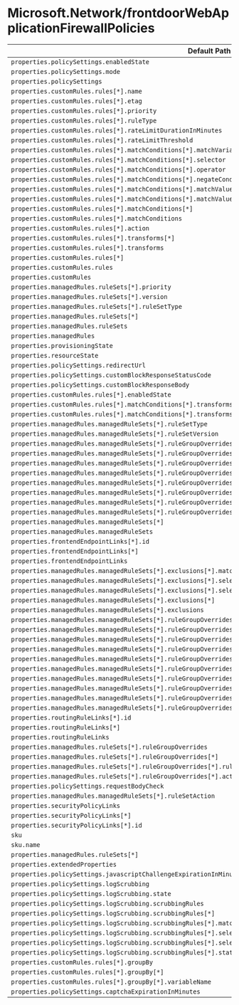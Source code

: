 # Microsoft.Network/frontdoorWebApplicationFirewallPolicies

| Default Path | Alias |
|---|---|
| `properties.policySettings.enabledState` | `Microsoft.Network/frontdoorWebApplicationFirewallPolicies/policySettings.enabledState` |
| `properties.policySettings.mode` | `Microsoft.Network/frontdoorWebApplicationFirewallPolicies/policySettings.mode` |
| `properties.policySettings` | `Microsoft.Network/frontdoorWebApplicationFirewallPolicies/policySettings` |
| `properties.customRules.rules[*].name` | `Microsoft.Network/frontdoorWebApplicationFirewallPolicies/customRules.rules[*].name` |
| `properties.customRules.rules[*].etag` | `Microsoft.Network/frontdoorWebApplicationFirewallPolicies/customRules.rules[*].etag` |
| `properties.customRules.rules[*].priority` | `Microsoft.Network/frontdoorWebApplicationFirewallPolicies/customRules.rules[*].priority` |
| `properties.customRules.rules[*].ruleType` | `Microsoft.Network/frontdoorWebApplicationFirewallPolicies/customRules.rules[*].ruleType` |
| `properties.customRules.rules[*].rateLimitDurationInMinutes` | `Microsoft.Network/frontdoorWebApplicationFirewallPolicies/customRules.rules[*].rateLimitDurationInMinutes` |
| `properties.customRules.rules[*].rateLimitThreshold` | `Microsoft.Network/frontdoorWebApplicationFirewallPolicies/customRules.rules[*].rateLimitThreshold` |
| `properties.customRules.rules[*].matchConditions[*].matchVariable` | `Microsoft.Network/frontdoorWebApplicationFirewallPolicies/customRules.rules[*].matchConditions[*].matchVariable` |
| `properties.customRules.rules[*].matchConditions[*].selector` | `Microsoft.Network/frontdoorWebApplicationFirewallPolicies/customRules.rules[*].matchConditions[*].selector` |
| `properties.customRules.rules[*].matchConditions[*].operator` | `Microsoft.Network/frontdoorWebApplicationFirewallPolicies/customRules.rules[*].matchConditions[*].operator` |
| `properties.customRules.rules[*].matchConditions[*].negateCondition` | `Microsoft.Network/frontdoorWebApplicationFirewallPolicies/customRules.rules[*].matchConditions[*].negateCondition` |
| `properties.customRules.rules[*].matchConditions[*].matchValue[*]` | `Microsoft.Network/frontdoorWebApplicationFirewallPolicies/customRules.rules[*].matchConditions[*].matchValue[*]` |
| `properties.customRules.rules[*].matchConditions[*].matchValue` | `Microsoft.Network/frontdoorWebApplicationFirewallPolicies/customRules.rules[*].matchConditions[*].matchValue` |
| `properties.customRules.rules[*].matchConditions[*]` | `Microsoft.Network/frontdoorWebApplicationFirewallPolicies/customRules.rules[*].matchConditions[*]` |
| `properties.customRules.rules[*].matchConditions` | `Microsoft.Network/frontdoorWebApplicationFirewallPolicies/customRules.rules[*].matchConditions` |
| `properties.customRules.rules[*].action` | `Microsoft.Network/frontdoorWebApplicationFirewallPolicies/customRules.rules[*].action` |
| `properties.customRules.rules[*].transforms[*]` | `Microsoft.Network/frontdoorWebApplicationFirewallPolicies/customRules.rules[*].transforms[*]` |
| `properties.customRules.rules[*].transforms` | `Microsoft.Network/frontdoorWebApplicationFirewallPolicies/customRules.rules[*].transforms` |
| `properties.customRules.rules[*]` | `Microsoft.Network/frontdoorWebApplicationFirewallPolicies/customRules.rules[*]` |
| `properties.customRules.rules` | `Microsoft.Network/frontdoorWebApplicationFirewallPolicies/customRules.rules` |
| `properties.customRules` | `Microsoft.Network/frontdoorWebApplicationFirewallPolicies/customRules` |
| `properties.managedRules.ruleSets[*].priority` | `Microsoft.Network/frontdoorWebApplicationFirewallPolicies/managedRules.ruleSets[*].priority` |
| `properties.managedRules.ruleSets[*].version` | `Microsoft.Network/frontdoorWebApplicationFirewallPolicies/managedRules.ruleSets[*].version` |
| `properties.managedRules.ruleSets[*].ruleSetType` | `Microsoft.Network/frontdoorWebApplicationFirewallPolicies/managedRules.ruleSets[*].ruleSetType` |
| `properties.managedRules.ruleSets[*]` | `Microsoft.Network/frontdoorWebApplicationFirewallPolicies/managedRules.ruleSets[*]` |
| `properties.managedRules.ruleSets` | `Microsoft.Network/frontdoorWebApplicationFirewallPolicies/managedRules.ruleSets` |
| `properties.managedRules` | `Microsoft.Network/frontdoorWebApplicationFirewallPolicies/managedRules` |
| `properties.provisioningState` | `Microsoft.Network/frontdoorWebApplicationFirewallPolicies/provisioningState` |
| `properties.resourceState` | `Microsoft.Network/frontdoorWebApplicationFirewallPolicies/resourceState` |
| `properties.policySettings.redirectUrl` | `Microsoft.Network/frontdoorWebApplicationFirewallPolicies/policySettings.redirectUrl` |
| `properties.policySettings.customBlockResponseStatusCode` | `Microsoft.Network/frontdoorWebApplicationFirewallPolicies/policySettings.customBlockResponseStatusCode` |
| `properties.policySettings.customBlockResponseBody` | `Microsoft.Network/frontdoorWebApplicationFirewallPolicies/policySettings.customBlockResponseBody` |
| `properties.customRules.rules[*].enabledState` | `Microsoft.Network/frontdoorWebApplicationFirewallPolicies/customRules.rules[*].enabledState` |
| `properties.customRules.rules[*].matchConditions[*].transforms[*]` | `Microsoft.Network/frontdoorWebApplicationFirewallPolicies/customRules.rules[*].matchConditions[*].transforms[*]` |
| `properties.customRules.rules[*].matchConditions[*].transforms` | `Microsoft.Network/frontdoorWebApplicationFirewallPolicies/customRules.rules[*].matchConditions[*].transforms` |
| `properties.managedRules.managedRuleSets[*].ruleSetType` | `Microsoft.Network/frontdoorWebApplicationFirewallPolicies/managedRules.managedRuleSets[*].ruleSetType` |
| `properties.managedRules.managedRuleSets[*].ruleSetVersion` | `Microsoft.Network/frontdoorWebApplicationFirewallPolicies/managedRules.managedRuleSets[*].ruleSetVersion` |
| `properties.managedRules.managedRuleSets[*].ruleGroupOverrides[*].ruleGroupName` | `Microsoft.Network/frontdoorWebApplicationFirewallPolicies/managedRules.managedRuleSets[*].ruleGroupOverrides[*].ruleGroupName` |
| `properties.managedRules.managedRuleSets[*].ruleGroupOverrides[*].rules[*].ruleId` | `Microsoft.Network/frontdoorWebApplicationFirewallPolicies/managedRules.managedRuleSets[*].ruleGroupOverrides[*].rules[*].ruleId` |
| `properties.managedRules.managedRuleSets[*].ruleGroupOverrides[*].rules[*].enabledState` | `Microsoft.Network/frontdoorWebApplicationFirewallPolicies/managedRules.managedRuleSets[*].ruleGroupOverrides[*].rules[*].enabledState` |
| `properties.managedRules.managedRuleSets[*].ruleGroupOverrides[*].rules[*].action` | `Microsoft.Network/frontdoorWebApplicationFirewallPolicies/managedRules.managedRuleSets[*].ruleGroupOverrides[*].rules[*].action` |
| `properties.managedRules.managedRuleSets[*].ruleGroupOverrides[*].rules[*]` | `Microsoft.Network/frontdoorWebApplicationFirewallPolicies/managedRules.managedRuleSets[*].ruleGroupOverrides[*].rules[*]` |
| `properties.managedRules.managedRuleSets[*].ruleGroupOverrides[*].rules` | `Microsoft.Network/frontdoorWebApplicationFirewallPolicies/managedRules.managedRuleSets[*].ruleGroupOverrides[*].rules` |
| `properties.managedRules.managedRuleSets[*].ruleGroupOverrides[*]` | `Microsoft.Network/frontdoorWebApplicationFirewallPolicies/managedRules.managedRuleSets[*].ruleGroupOverrides[*]` |
| `properties.managedRules.managedRuleSets[*].ruleGroupOverrides` | `Microsoft.Network/frontdoorWebApplicationFirewallPolicies/managedRules.managedRuleSets[*].ruleGroupOverrides` |
| `properties.managedRules.managedRuleSets[*]` | `Microsoft.Network/frontdoorWebApplicationFirewallPolicies/managedRules.managedRuleSets[*]` |
| `properties.managedRules.managedRuleSets` | `Microsoft.Network/frontdoorWebApplicationFirewallPolicies/managedRules.managedRuleSets` |
| `properties.frontendEndpointLinks[*].id` | `Microsoft.Network/frontdoorWebApplicationFirewallPolicies/frontendEndpointLinks[*].id` |
| `properties.frontendEndpointLinks[*]` | `Microsoft.Network/frontdoorWebApplicationFirewallPolicies/frontendEndpointLinks[*]` |
| `properties.frontendEndpointLinks` | `Microsoft.Network/frontdoorWebApplicationFirewallPolicies/frontendEndpointLinks` |
| `properties.managedRules.managedRuleSets[*].exclusions[*].matchVariable` | `Microsoft.Network/frontdoorWebApplicationFirewallPolicies/managedRules.managedRuleSets[*].exclusions[*].matchVariable` |
| `properties.managedRules.managedRuleSets[*].exclusions[*].selectorMatchOperator` | `Microsoft.Network/frontdoorWebApplicationFirewallPolicies/managedRules.managedRuleSets[*].exclusions[*].selectorMatchOperator` |
| `properties.managedRules.managedRuleSets[*].exclusions[*].selector` | `Microsoft.Network/frontdoorWebApplicationFirewallPolicies/managedRules.managedRuleSets[*].exclusions[*].selector` |
| `properties.managedRules.managedRuleSets[*].exclusions[*]` | `Microsoft.Network/frontdoorWebApplicationFirewallPolicies/managedRules.managedRuleSets[*].exclusions[*]` |
| `properties.managedRules.managedRuleSets[*].exclusions` | `Microsoft.Network/frontdoorWebApplicationFirewallPolicies/managedRules.managedRuleSets[*].exclusions` |
| `properties.managedRules.managedRuleSets[*].ruleGroupOverrides[*].exclusions[*].matchVariable` | `Microsoft.Network/frontdoorWebApplicationFirewallPolicies/managedRules.managedRuleSets[*].ruleGroupOverrides[*].exclusions[*].matchVariable` |
| `properties.managedRules.managedRuleSets[*].ruleGroupOverrides[*].exclusions[*].selectorMatchOperator` | `Microsoft.Network/frontdoorWebApplicationFirewallPolicies/managedRules.managedRuleSets[*].ruleGroupOverrides[*].exclusions[*].selectorMatchOperator` |
| `properties.managedRules.managedRuleSets[*].ruleGroupOverrides[*].exclusions[*].selector` | `Microsoft.Network/frontdoorWebApplicationFirewallPolicies/managedRules.managedRuleSets[*].ruleGroupOverrides[*].exclusions[*].selector` |
| `properties.managedRules.managedRuleSets[*].ruleGroupOverrides[*].exclusions[*]` | `Microsoft.Network/frontdoorWebApplicationFirewallPolicies/managedRules.managedRuleSets[*].ruleGroupOverrides[*].exclusions[*]` |
| `properties.managedRules.managedRuleSets[*].ruleGroupOverrides[*].exclusions` | `Microsoft.Network/frontdoorWebApplicationFirewallPolicies/managedRules.managedRuleSets[*].ruleGroupOverrides[*].exclusions` |
| `properties.managedRules.managedRuleSets[*].ruleGroupOverrides[*].rules[*].exclusions[*].matchVariable` | `Microsoft.Network/frontdoorWebApplicationFirewallPolicies/managedRules.managedRuleSets[*].ruleGroupOverrides[*].rules[*].exclusions[*].matchVariable` |
| `properties.managedRules.managedRuleSets[*].ruleGroupOverrides[*].rules[*].exclusions[*].selectorMatchOperator` | `Microsoft.Network/frontdoorWebApplicationFirewallPolicies/managedRules.managedRuleSets[*].ruleGroupOverrides[*].rules[*].exclusions[*].selectorMatchOperator` |
| `properties.managedRules.managedRuleSets[*].ruleGroupOverrides[*].rules[*].exclusions[*].selector` | `Microsoft.Network/frontdoorWebApplicationFirewallPolicies/managedRules.managedRuleSets[*].ruleGroupOverrides[*].rules[*].exclusions[*].selector` |
| `properties.managedRules.managedRuleSets[*].ruleGroupOverrides[*].rules[*].exclusions[*]` | `Microsoft.Network/frontdoorWebApplicationFirewallPolicies/managedRules.managedRuleSets[*].ruleGroupOverrides[*].rules[*].exclusions[*]` |
| `properties.managedRules.managedRuleSets[*].ruleGroupOverrides[*].rules[*].exclusions` | `Microsoft.Network/frontdoorWebApplicationFirewallPolicies/managedRules.managedRuleSets[*].ruleGroupOverrides[*].rules[*].exclusions` |
| `properties.routingRuleLinks[*].id` | `Microsoft.Network/frontdoorWebApplicationFirewallPolicies/routingRuleLinks[*].id` |
| `properties.routingRuleLinks[*]` | `Microsoft.Network/frontdoorWebApplicationFirewallPolicies/routingRuleLinks[*]` |
| `properties.routingRuleLinks` | `Microsoft.Network/frontdoorWebApplicationFirewallPolicies/routingRuleLinks` |
| `properties.managedRules.ruleSets[*].ruleGroupOverrides` | `Microsoft.Network/FrontDoorWebApplicationFirewallPolicies/managedRules.ruleSets[*].AzureManagedRuleSet.ruleGroupOverrides` |
| `properties.managedRules.ruleSets[*].ruleGroupOverrides[*]` | `Microsoft.Network/FrontDoorWebApplicationFirewallPolicies/managedRules.ruleSets[*].AzureManagedRuleSet.ruleGroupOverrides[*]` |
| `properties.managedRules.ruleSets[*].ruleGroupOverrides[*].ruleGroupOverride` | `Microsoft.Network/FrontDoorWebApplicationFirewallPolicies/managedRules.ruleSets[*].AzureManagedRuleSet.ruleGroupOverrides[*].ruleGroupOverride` |
| `properties.managedRules.ruleSets[*].ruleGroupOverrides[*].action` | `Microsoft.Network/FrontDoorWebApplicationFirewallPolicies/managedRules.ruleSets[*].AzureManagedRuleSet.ruleGroupOverrides[*].action` |
| `properties.policySettings.requestBodyCheck` | `Microsoft.Network/FrontDoorWebApplicationFirewallPolicies/policySettings.requestBodyCheck` |
| `properties.managedRules.managedRuleSets[*].ruleSetAction` | `Microsoft.Network/FrontDoorWebApplicationFirewallPolicies/managedRules.managedRuleSets[*].ruleSetAction` |
| `properties.securityPolicyLinks` | `Microsoft.Network/FrontDoorWebApplicationFirewallPolicies/securityPolicyLinks` |
| `properties.securityPolicyLinks[*]` | `Microsoft.Network/FrontDoorWebApplicationFirewallPolicies/securityPolicyLinks[*]` |
| `properties.securityPolicyLinks[*].id` | `Microsoft.Network/FrontDoorWebApplicationFirewallPolicies/securityPolicyLinks[*].id` |
| `sku` | `Microsoft.Network/FrontDoorWebApplicationFirewallPolicies/sku` |
| `sku.name` | `Microsoft.Network/FrontDoorWebApplicationFirewallPolicies/sku.name` |
| `properties.managedRules.ruleSets[*]` | `Microsoft.Network/FrontDoorWebApplicationFirewallPolicies/managedRules.ruleSets[*].AzureManagedRuleSet` |
| `properties.extendedProperties` | `Microsoft.Network/FrontDoorWebApplicationFirewallPolicies/extendedProperties` |
| `properties.policySettings.javascriptChallengeExpirationInMinutes` | `Microsoft.Network/FrontDoorWebApplicationFirewallPolicies/policySettings.javascriptChallengeExpirationInMinutes` |
| `properties.policySettings.logScrubbing` | `Microsoft.Network/FrontDoorWebApplicationFirewallPolicies/policySettings.logScrubbing` |
| `properties.policySettings.logScrubbing.state` | `Microsoft.Network/FrontDoorWebApplicationFirewallPolicies/policySettings.logScrubbing.state` |
| `properties.policySettings.logScrubbing.scrubbingRules` | `Microsoft.Network/FrontDoorWebApplicationFirewallPolicies/policySettings.logScrubbing.scrubbingRules` |
| `properties.policySettings.logScrubbing.scrubbingRules[*]` | `Microsoft.Network/FrontDoorWebApplicationFirewallPolicies/policySettings.logScrubbing.scrubbingRules[*]` |
| `properties.policySettings.logScrubbing.scrubbingRules[*].matchVariable` | `Microsoft.Network/FrontDoorWebApplicationFirewallPolicies/policySettings.logScrubbing.scrubbingRules[*].matchVariable` |
| `properties.policySettings.logScrubbing.scrubbingRules[*].selectorMatchOperator` | `Microsoft.Network/FrontDoorWebApplicationFirewallPolicies/policySettings.logScrubbing.scrubbingRules[*].selectorMatchOperator` |
| `properties.policySettings.logScrubbing.scrubbingRules[*].selector` | `Microsoft.Network/FrontDoorWebApplicationFirewallPolicies/policySettings.logScrubbing.scrubbingRules[*].selector` |
| `properties.policySettings.logScrubbing.scrubbingRules[*].state` | `Microsoft.Network/FrontDoorWebApplicationFirewallPolicies/policySettings.logScrubbing.scrubbingRules[*].state` |
| `properties.customRules.rules[*].groupBy` | `Microsoft.Network/FrontDoorWebApplicationFirewallPolicies/customRules.rules[*].groupBy` |
| `properties.customRules.rules[*].groupBy[*]` | `Microsoft.Network/FrontDoorWebApplicationFirewallPolicies/customRules.rules[*].groupBy[*]` |
| `properties.customRules.rules[*].groupBy[*].variableName` | `Microsoft.Network/FrontDoorWebApplicationFirewallPolicies/customRules.rules[*].groupBy[*].variableName` |
| `properties.policySettings.captchaExpirationInMinutes` | `Microsoft.Network/FrontDoorWebApplicationFirewallPolicies/policySettings.captchaExpirationInMinutes` |

